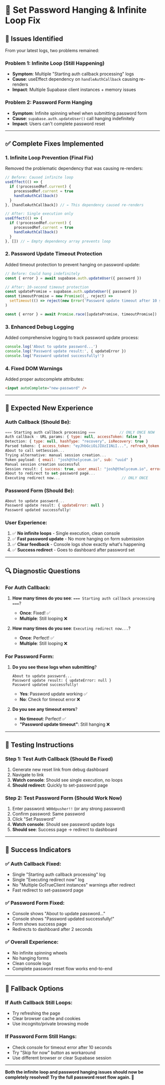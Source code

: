 # 🔧 Set Password Hanging & Infinite Loop Fix

## 🎯 **Issues Identified**

From your latest logs, two problems remained:

### **Problem 1: Infinite Loop (Still Happening)**
- **Symptom**: Multiple "Starting auth callback processing" logs
- **Cause**: useEffect dependency on `handleAuthCallback` causing re-renders
- **Impact**: Multiple Supabase client instances + memory issues

### **Problem 2: Password Form Hanging**
- **Symptom**: Infinite spinning wheel when submitting password form
- **Cause**: `supabase.auth.updateUser()` call hanging indefinitely
- **Impact**: Users can't complete password reset

---

## ✅ **Complete Fixes Implemented**

### **1. Infinite Loop Prevention (Final Fix)**
Removed the problematic dependency that was causing re-renders:

```javascript
// Before: Caused infinite loop
useEffect(() => {
  if (!processedRef.current) {
    processedRef.current = true
    handleAuthCallback()
  }
}, [handleAuthCallback]) // ← This dependency caused re-renders

// After: Single execution only
useEffect(() => {
  if (!processedRef.current) {
    processedRef.current = true
    handleAuthCallback()
  }
}, []) // ← Empty dependency array prevents loop
```

### **2. Password Update Timeout Protection**
Added timeout protection to prevent hanging on password update:

```javascript
// Before: Could hang indefinitely
const { error } = await supabase.auth.updateUser({ password })

// After: 10-second timeout protection
const updatePromise = supabase.auth.updateUser({ password })
const timeoutPromise = new Promise((_, reject) =>
  setTimeout(() => reject(new Error('Password update timeout after 10 seconds')), 10000)
)

const { error } = await Promise.race([updatePromise, timeoutPromise])
```

### **3. Enhanced Debug Logging**
Added comprehensive logging to track password update process:

```javascript
console.log('About to update password...')
console.log('Password update result:', { updateError })
console.log('Password updated successfully!')
```

### **4. Fixed DOM Warnings**
Added proper autocomplete attributes:

```html
<input autoComplete="new-password" />
```

---

## 🧪 **Expected New Experience**

### **Auth Callback (Should Be):**
```javascript
=== Starting auth callback processing ===           // ONLY ONCE NOW
Auth callback - URL params: { type: null, accessToken: false }
Detection: { type: null, hashType: "recovery", isRecovery: true }
Parsed tokens: { access_token: "eyJhbGciOiJIUzI1NiI...", refresh_token: true }
About to call setSession...
Trying alternative: manual session creation...
Token payload: { email: "josh@thelyceum.io", sub: "uuid" }
Manual session creation successful
Session result: { success: true, user_email: "josh@thelyceum.io", error: null }
About to redirect to set-password page...
Executing redirect now...                            // ONLY ONCE
```

### **Password Form (Should Be):**
```javascript
About to update password...
Password update result: { updateError: null }
Password updated successfully!
```

### **User Experience:**
1. ✅ **No infinite loops** - Single execution, clean console
2. ✅ **Fast password update** - No more hanging on form submission
3. ✅ **Clear feedback** - Console logs show exactly what's happening
4. ✅ **Success redirect** - Goes to dashboard after password set

---

## 🔍 **Diagnostic Questions**

### **For Auth Callback:**
1. **How many times do you see**: `=== Starting auth callback processing ===`?
   - **Once**: Fixed! ✅
   - **Multiple**: Still looping ❌

2. **How many times do you see**: `Executing redirect now...`?
   - **Once**: Perfect! ✅  
   - **Multiple**: Still looping ❌

### **For Password Form:**
1. **Do you see these logs when submitting**?
   ```
   About to update password...
   Password update result: { updateError: null }
   Password updated successfully!
   ```
   - **Yes**: Password update working ✅
   - **No**: Check for timeout error ❌

2. **Do you see any timeout errors**?
   - **No timeout**: Perfect! ✅
   - **"Password update timeout"**: Still hanging ❌

---

## 🚀 **Testing Instructions**

### **Step 1: Test Auth Callback (Should Be Fixed)**
1. Generate new reset link from debug dashboard
2. Navigate to link
3. **Watch console**: Should see single execution, no loops
4. **Should redirect**: Quickly to set-password page

### **Step 2: Test Password Form (Should Work Now)**
1. Enter password: `W00dpusher!!` (or any strong password)
2. Confirm password: Same password
3. Click "Set Password"
4. **Watch console**: Should see password update logs
5. **Should see**: Success page → redirect to dashboard

---

## 🎯 **Success Indicators**

### **✅ Auth Callback Fixed:**
- Single "Starting auth callback processing" log
- Single "Executing redirect now" log
- No "Multiple GoTrueClient instances" warnings after redirect
- Fast redirect to set-password page

### **✅ Password Form Fixed:**
- Console shows "About to update password..."
- Console shows "Password updated successfully!"
- Form shows success page
- Redirects to dashboard after 2 seconds

### **✅ Overall Experience:**
- No infinite spinning wheels
- No hanging forms
- Clean console logs
- Complete password reset flow works end-to-end

---

## 🔧 **Fallback Options**

### **If Auth Callback Still Loops:**
- Try refreshing the page
- Clear browser cache and cookies
- Use incognito/private browsing mode

### **If Password Form Still Hangs:**
- Check console for timeout error after 10 seconds
- Try "Skip for now" button as workaround
- Use different browser or clear Supabase session

---

**Both the infinite loop and password hanging issues should now be completely resolved! Try the full password reset flow again. 🚀**

